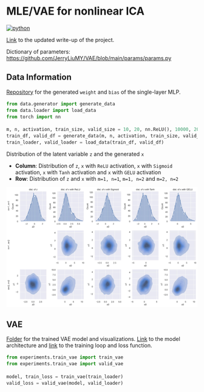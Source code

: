 # MLE/VAE for nonlinear ICA
<p>
    <a href="https://www.python.org/">
    <img src="https://img.shields.io/badge/python-v3-brightgreen.svg" alt="python"></a> &nbsp;
</p>

<a href="./__resources__/ICA/main.pdf" target="_blank">Link</a> to the updated write-up of the project.  

Dictionary of parameters: https://github.com/JerryLiuMY/VAE/blob/main/params/params.py

## Data Information
<a href="https://drive.google.com/drive/folders/1Uep9CpOhQor72GXVWeb7ax2kO7O7wFco?usp=sharing" target="_blank">Repository</a> for the generated `weight` and `bias` of the single-layer MLP. 
```python
from data.generator import generate_data
from data.loader import load_data
from torch import nn

m, n, activation, train_size, valid_size = 10, 20, nn.ReLU(), 10000, 2000
train_df, valid_df = generate_data(m, n, activation, train_size, valid_size)
train_loader, valid_loader = load_data(train_df, valid_df)
```

Distribution of the latent variable `z` and the generated `x`
- **Column**: Distribution of `z`, `x` with `ReLU` activation, `x` with `Sigmoid` activation, `x` with `Tanh` activation and `x` with `GELU` activation
- **Row**: Distribution of `z` and `x` with `m=1, n=1`, `m=1, n=2` and `m=2, n=2`

![alt text](./__resources__/data_dist.jpg?raw=true "Title")

## VAE
<a href="https://drive.google.com/drive/folders/1HNsTgwhNfs60Dx9ef7eQuOsU6ftaono8?usp=sharing">Folder</a> for the trained VAE model and visualizations. <a href="./models/vae.py">Link</a> to the model architecture and <a href="./experiments/train_vae.py">link</a> to the training loop and loss function. 
```python
from experiments.train_vae import train_vae
from experiments.train_vae import valid_vae

model, train_loss = train_vae(train_loader)
valid_loss = valid_vae(model, valid_loader)
```
